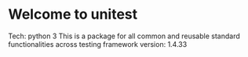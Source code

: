 # Welcome to unitest

Tech: python 3
This is a package for all common and reusable standard functionalities across testing framework
version: 1.4.33
